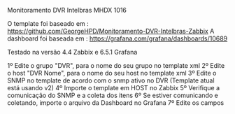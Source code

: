 Monitoramento DVR Intelbras MHDX 1016

O template foi baseado em : https://github.com/GeorgeHPD/Monitoramento-DVR-Intelbras-Zabbix
A dashboard foi baseada em : https://grafana.com/grafana/dashboards/10689

Testado na versão 4.4 Zabbix e 6.5.1 Grafana

1º Edite o grupo "DVR", para o nome do seu grupo no template xml
2º Edite o host "DVR Nome", para o nome do seu host no template xml
3º Edite o SNMP no template de acordo com o snmp ativo no DVR (Template atual está usando v2)
4º Importe o template em HOST no Zabbix
5º Verifique a comunicação do SNMP e a coleta dos itens
6º Se estiver comunicando e coletando, importe o arquivo da Dashboard no Grafana
7º Edite os campos 
